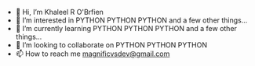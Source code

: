 - 👋 Hi, I’m Khaleel R O'Brfien
- 👀 I’m interested in PYTHON PYTHON PYTHON and a few other things...
- 🌱 I’m currently learning PYTHON PYTHON PYTHON and a few other things...
- 💞️ I’m looking to collaborate on PYTHON PYTHON PYTHON
- 📫 How to reach me magnificvsdev@gmail.com

<!---
magnificvsdev/magnificvsdev is a ✨ special ✨ repository because its `README.md` (this file) appears on your GitHub profile.
You can click the Preview link to take a look at your changes.
--->

